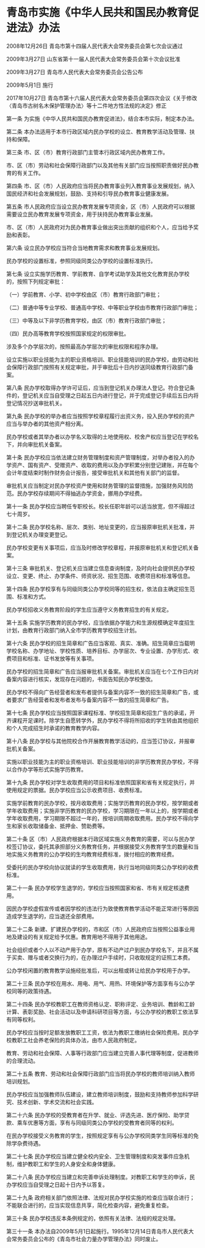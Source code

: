 # 青岛市实施《中华人民共和国民办教育促进法》办法

2008年12月26日 青岛市第十四届人民代表大会常务委员会第七次会议通过

2009年3月27日 山东省第十一届人民代表大会常务委员会第十次会议批准

2009年3月27日 青岛市人民代表大会常务委员会公告公布

2009年5月1日 施行

2017年10月27日 青岛市第十六届人民代表大会常务委员会第四次会议《关于修改〈青岛市古树名木保护管理办法〉等十二件地方性法规的决定》修正

<!-- INFO END -->

第一条 为实施《中华人民共和国民办教育促进法》，结合本市实际，制定本办法。

第二条 本办法适用于本市行政区域内民办学校的设立、教育教学活动及管理、扶持和保障。

第三条 市、区（市）教育行政部门主管本行政区域内民办教育工作。

市、区（市）劳动和社会保障行政部门以及其他有关部门应当按照职责做好民办教育的有关工作。

第四条 市、区（市）人民政府应当将民办教育事业列入教育事业发展规划，纳入国民经济和社会发展规划，鼓励、支持和引导民办教育事业健康发展。

第五条 市人民政府应当设立民办教育发展专项资金，区（市）人民政府可以根据需要设立民办教育发展专项资金，用于扶持民办教育事业发展。

市、区（市）人民政府对为民办教育事业做出突出贡献的组织和个人，应当给予奖励和表彰。

第六条 设立民办学校应当符合当地教育需求和教育事业发展规划。

民办学校的设置标准，参照同级同类公办学校的设置标准执行。

第七条 设立实施学历教育、学前教育、自学考试助学及其他文化教育民办学校的，按照下列规定审批：

（一）学前教育、小学、初中学校由区（市）教育行政部门审批；

（二）普通中等专业学校、普通高中学校、中等职业学校由市教育行政部门审批；

（三）中等及以下非学历教育学校，由区（市）教育行政部门审批；

（四）民办高等教育学校按照国家规定的权限审批。

涉及多个办学层次的，按照最高办学层次的审批权限和程序办理。

设立实施以职业技能为主的职业资格培训、职业技能培训的民办学校，由劳动和社会保障行政部门按照有关规定审批，并于审批后十日内抄送同级教育行政部门备案。

第八条 民办学校取得办学许可证后，应当到登记机关办理法人登记。符合登记条件的，登记机关应当自受理之日起五日内进行登记，并于完成登记手续后五日内将登记情况抄送审批机关。

第九条 民办学校的举办者应当按照学校章程履行出资义务，投入民办学校的资产应当与举办者的其他资产相分离。

民办学校或者其举办者以办学名义取得的土地使用权、校舍产权应当登记在学校名下，并向审批机关备案。

第十条 民办学校应当依法建立财务管理制度和资产管理制度，对举办者投入的办学资产、国有资产、受赠资产、收取的费用以及办学积累分别登记建账，并在每个会计年度结束时制作财务会计报告，接受审批机关和其他有关部门的监督。

审批机关应当制定对民办学校资产使用和财务管理的监督措施，加强财务风险防范。民办学校存续期间不得抽逃办学资金，挪用办学经费。

第十一条 民办学校应当聘任专职校长。校长任职年龄可以适当放宽，但不得超过七十周岁。

第十二条 民办学校名称、层次、类别、地址变更的，应当报原审批机关批准，并到登记机关办理变更登记。

民办学校变更有关事项后，应当及时修改学校章程，并报原审批机关和登记机关备案。

第十三条 审批机关、登记机关应当建立信息查询制度，及时向社会提供民办学校设立、变更、终止、办学条件、师资状况、招生范围、收费项目和标准等信息。

第十四条 民办学校享有与同级同类公办学校同等的招生权，依法自主确定招生范围、标准和方式。

民办学校招收义务教育阶段的学生应当遵守义务教育招生的有关规定。

第十五条 实施学历教育的民办学校，应当依据办学能力和生源规模确定年度招生计划，由教育行政部门纳入全市学历教育学校招生计划。

第十六条 民办学校的招生简章和广告应当客观、真实、准确。招生简章应当载明学校名称、办学地址、学校性质、培养目标、办学层次、专业设置、办学形式、收费项目和标准、证书发放等有关事项。

民办学校的招生简章和广告应当报审批机关备案。审批机关应当在七个工作日内对备案内容进行核实，发现存在问题的，书面告知民办学校整改。

民办学校不得向广告经营者和发布者提供与备案内容不一致的招生简章和广告，或者要求广告经营者和发布者发布与备案内容不一致的招生简章和广告。

第十七条 民办学校应当按照国家课程标准、学校招生简章和招生广告的承诺，开齐课程开足课时。除学生自愿转学外，民办学校不得将所招收的学生转由其他组织和个人完成招生时承诺的教育教学内容。

第十八条 民办学校与其他院校合作开展教育教学活动的，应当签订协议，并报审批机关备案。

实施以职业技能为主的职业资格培训、职业技能培训的非学历教育民办学校，不得以合作办学等形式实施学历教育。

第十九条 民办学校对学生收取费用的项目和标准依照国家和省有关规定执行，并使用规定的票据。民办学校应当公示收费项目、收费标准。

实施学前教育的民办学校，按月收取费用；实施学历教育的民办学校，按学期或者学年收取费用；实施非学历教育的民办学校，学习期限在一年以上的，按学期或者学年收取费用，学习期限不超过一年的，按培训周期收取费用。民办学校不得向学生和家长收取储备金、抵押金、赞助费等。

第二十条 区（市）人民政府根据本行政区域实施义务教育的需要，可以与民办学校签订协议，委托其承担部分义务教育任务，并根据接受义务教育学生的数量和当地实施义务教育的公办学校的生均教育经费标准，拨付相应的教育经费。

受委托的民办学校向协议就读的学生收取费用，执行当地同级同类公办学校的收费标准。

第二十一条 民办学校学生退学的，学校应当按照国家和省、市有关规定核退费用。

因民办学校虚假宣传或者因学校的违法行为致使教育教学活动不能正常进行等原因造成学生退学的，应当退还全部费用。

第二十二条 新建、扩建民办学校的，市和区（市）人民政府应当按照公益事业用地及建设的有关规定给予优惠。教育用地不得用于其他用途。

社会组织或者个人以不动产用于办学，原有不动产过户到民办学校名下，并且不属于买卖、赠与或者交换行为的，在办理过户手续时，只收取规定的证照工本费。

公办学校闲置的教育教学设施经批准后，可以出租或转让给民办学校用于办学。

第二十三条 民办学校在用水、用电、用气、用热、环境保护等方面享有与公办学校同等的政策待遇。

第二十四条 民办学校教职工在教师资格认定、职称评定、业务培训、教龄和工龄计算、表彰奖励、社会活动以及申请科研项目等方面，与公办学校的教职工依法享有同等权利。

民办学校应当按时足额发放教职工工资，依法为教职工缴纳社会保险费用。民办学校教职工社会养老保险的具体办法，由市人民政府制定。

教育、劳动和社会保障、人事等行政部门应当建立完善人事代理等制度，促进教师的合理流动。

第二十五条 教育、劳动和社会保障行政部门应当将民办学校的教师培训纳入教师培训规划。

民办学校应当加强教师队伍建设，建立教师培训制度，鼓励和支持教师参加科学研究、技术创新、学术交流和社会实践。

第二十六条 民办学校的受教育者在升学、就业、评选先进、医疗保险、助学贷款、乘车优惠等方面，享有与同级同类公办学校的受教育者同等的权利。

在民办学校接受义务教育的学生，按照规定享有与公办学校同类学生同等标准的免除学杂费待遇。

第二十七条 民办学校应当建立健全校内安全、卫生管理制度和突发事件应急机制，维护教职工和学生的人身安全和身体健康。

第二十八条 民办学校应当建立和完善申诉处理制度。对教职工和学生的申诉，民办学校应当自受理之日起十日内予以答复。

第二十九条 政府相关部门依照法律、法规对民办学校实施的检查应当联合进行；不能联合进行的，应当实现信息共享，简化检查内容，避免重复检查。

第三十条 民办学校违反本条例规定的，依照有关法律、法规的规定处理。

第三十一条 本办法自2009年5月1日起施行。1995年12月14日青岛市人民代表大会常务委员会公布的《青岛市社会力量办学管理办法》同时废止。